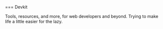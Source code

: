 === Devkit

Tools, resources, and more, for web developers and beyond. Trying to make life a little easier for the lazy.